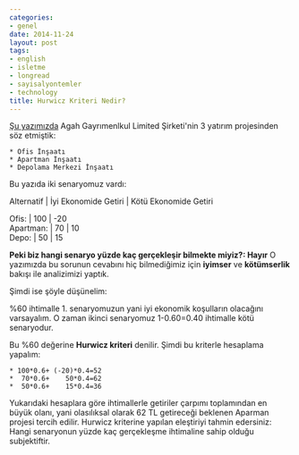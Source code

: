 ```yaml
---
categories:
- genel
date: 2014-11-24
layout: post
tags:
- english
- isletme
- longread
- sayisalyontemler
- technology
title: Hurwicz Kriteri Nedir?
---
```


[Şu yazımızda](http://blog.suatatan.com/post/103205724775/belirsizlik-alt-nda-nas-l-karar-verilir) Agah Gayrımenlkul Limited Şirketi'nin 3 yatırım projesinden söz etmiştik:

```
* Ofis İnşaatı
* Apartman İnşaatı
* Depolama Merkezi İnşaatı
```

Bu yazıda iki senaryomuz vardı:

Alternatif | İyi Ekonomide Getiri | Kötü Ekonomide Getiri

Ofis: | 100 | -20  
Apartman: | 70 | 10   
Depo: | 50 | 15

**Peki biz hangi senaryo yüzde kaç gerçekleşir bilmekte miyiz?: Hayır** O yazımızda bu sorunun cevabını hiç bilmediğimiz için **iyimser** ve **kötümserlik** bakışı ile analizimizi yaptık.

Şimdi ise şöyle düşünelim:

%60 ihtimalle 1. senaryomuzun yani iyi ekonomik koşulların olacağını varsayalım. O zaman ikinci senaryomuz 1-0.60=0.40 ihtimalle kötü senaryodur.

Bu %60 değerine **Hurwicz kriteri** denilir. Şimdi bu kriterle hesaplama yapalım:

```
* 100*0.6+ (-20)*0.4=52
*  70*0.6+    50*0.4=62
*  50*0.6+    15*0.4=36
```

Yukarıdaki hesaplara göre ihtimallerle getiriler çarpımı toplamından en büyük olanı, yani olasılıksal olarak 62 TL getireceği beklenen Aparman projesi tercih edilir. Hurwicz kriterine yapılan eleştiriyi tahmin edersiniz: Hangi senaryonun yüzde kaç gerçekleşme ihtimaline sahip olduğu subjektiftir.
